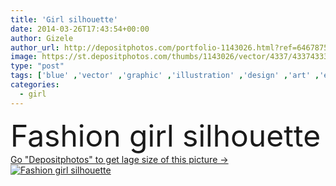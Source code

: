 ```yaml
---
title: 'Girl silhouette'
date: 2014-03-26T17:43:54+00:00
author: Gizele
author_url: http://depositphotos.com/portfolio-1143026.html?ref=64678756
image: https://st.depositphotos.com/thumbs/1143026/vector/4337/43374333/api_thumb_450.jpg?forcejpeg=true
type: "post"
tags: ['blue' ,'vector' ,'graphic' ,'illustration' ,'design' ,'art' ,'elegance' ,'girl' ,'female' ,'beauty' ,'abstract' ,'hair' ,'face' ,'line' ,'silhouette' ,'style' ,'retro' ,'vintage' ,'fashion' ,'modern' ,'symbol' ,'elements' ,'icon' ,'elegant' ,'glamour' ,'woman' ,'cosmetic' ,'makeup' ,'salon' ,'coiffure' ,'haircut' ,'hairdresser' ,'sketch' ,'vogue' ,'lip' ,'visage' ,'glam' ]
categories: 
  - girl
---
```

<div aling="center">
            <font size="60"> Fashion girl silhouette</font>   
</div>
<div>
    <a href='https://depositphotos.com/43374333/stock-illustration-girl-silhouette.html?ref=64678756' target=_blank > Go "Depositphotos" to get lage size of this picture ->
        <img href='https://depositphotos.com/43374333/stock-illustration-girl-silhouette.html?ref=64678756' src='https://st.depositphotos.com/1143026/4337/v/950/depositphotos_43374333-stock-illustration-girl-silhouette.jpg?forcejpeg=true' alt='Fashion girl silhouette' >
    </a>
</div>
